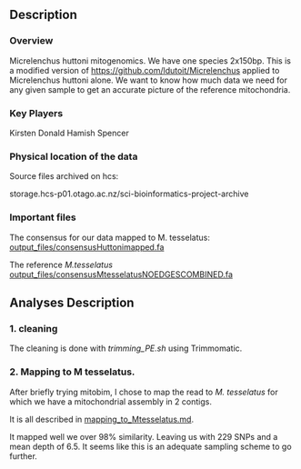 ## Description

### Overview

Micrelenchus huttoni mitogenomics. We have one species 2x150bp. This is a modified version of https://github.com/ldutoit/Micrelenchus applied to Micrelenchus huttoni alone. We want to know how much data we need for any given sample to get an accurate picture of the reference mitochondria.


### Key Players

Kirsten Donald 
Hamish Spencer

 
### Physical location of the data


Source files archived on hcs:

storage.hcs-p01.otago.ac.nz/sci-bioinformatics-project-archive


  
### Important files


The consensus for our data mapped to M. tesselatus:
[output_files/consensusHuttonimapped.fa](output_files/consensusHuttonimapped.fa)

The reference *M.tesselatus* [output_files/consensusMtesselatusNOEDGESCOMBINED.fa](output_files/consensusMtesselatusNOEDGESCOMBINED.fa)


## Analyses Description

### 1. cleaning

The cleaning is done with *trimming_PE.sh* using Trimmomatic.


### 2. Mapping to M tesselatus.

After briefly trying mitobim, I chose to map the read to *M. tesselatus* for which we have a mitochondrial assembly in 2 contigs.

It is all described in [mapping_to_Mtesselatus.md](mapping_to_Mtesselatus.md).

It mapped well we over 98% similarity. Leaving us with 229 SNPs and a mean depth of 6.5. It seems like this is an adequate sampling scheme to go further.

